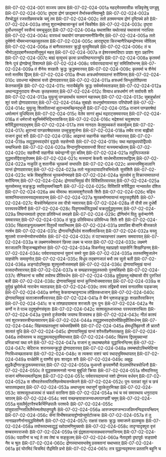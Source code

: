 BR-07-02-024-001  सञ्जय उवाच
BR-07-02-024-001a महद्भैरवमासीन्नः सन्निवृत्तेषु पाण्डुषु
BR-07-02-024-001c दृष्ट्वा द्रोणं छाद्यमानं तैर्भास्करमिवाम्बुदैः
BR-07-02-024-002a तैश्चोद्धूतं रजस्तीव्रमवचक्रे चमूं तव
BR-07-02-024-002c ततो हतममन्याम द्रोणं दृष्टिपथे हते
BR-07-02-024-003a तांस्तु शूरान्महेष्वासान्क्रूरं कर्म चिकीर्षतः
BR-07-02-024-003c दृष्ट्वा दुर्योधनस्तूर्णं स्वसैन्यं समचूचुदत्
BR-07-02-024-004a यथाशक्ति यथोत्साहं यथासत्त्वं नराधिपाः
BR-07-02-024-004c वारयध्वं यथायोगं पाण्डवानामनीकिनीम्
BR-07-02-024-005a ततो दुर्मर्षणो भीममभ्यगच्छत्सुतस्तव
BR-07-02-024-005c आराद्दृष्ट्वा किरन्बाणैरिच्छन्द्रोणस्य जीवितम्
BR-07-02-024-006a तं बाणैरवतस्तार क्रुद्धो मृत्युमिवाहवे
BR-07-02-024-006c तं च भीमोऽतुदद्बाणैस्तदासीत्तुमुलं महत्
BR-07-02-024-007a त ईश्वरसमादिष्टाः प्राज्ञाः शूराः प्रहारिणः
BR-07-02-024-007c बाह्यं मृत्युभयं कृत्वा प्रत्यतिष्ठन्परान्युधि
BR-07-02-024-008a कृतवर्मा शिनेः पुत्रं द्रोणप्रेप्सुं विशाम्पते
BR-07-02-024-008c पर्यवारयदायान्तं शूरं समितिशोभनम्
BR-07-02-024-009a तं शैनेयः शरव्रातैः क्रुद्धः क्रुद्धमवारयत्
BR-07-02-024-009c कृतवर्मा च शैनेयं मत्तो मत्तमिव द्विपम्
BR-07-02-024-010a सैन्धवः क्षत्रधर्माणमापतन्तं शरौघिणम्
BR-07-02-024-010c उग्रधन्वा महेष्वासं यत्तो द्रोणादवारयत्
BR-07-02-024-011a क्षत्रधर्मा सिन्धुपतेश्छित्त्वा केतनकार्मुके
BR-07-02-024-011c नाराचैर्बहुभिः क्रुद्धः सर्वमर्मस्वताडयत्
BR-07-02-024-012a अथान्यद्धनुरादाय सैन्धवः कृतहस्तवत्
BR-07-02-024-012c विव्याध क्षत्रधर्माणं रणे सर्वायसैः शरैः
BR-07-02-024-013a युयुत्सुं पाण्डवार्थाय यतमानं महारथम्
BR-07-02-024-013c सुबाहुर्भ्रातरं शूरं यत्तो द्रोणादवारयत्
BR-07-02-024-014a सुबाहोः सधनुर्बाणावस्यतः परिघोपमौ
BR-07-02-024-014c युयुत्सुः शितपीताभ्यां क्षुराभ्यामच्छिनद्भुजौ
BR-07-02-024-015a राजानं पाण्डवश्रेष्ठं धर्मात्मानं युधिष्ठिरम्
BR-07-02-024-015c वेलेव सागरं क्षुब्धं मद्रराट्समवारयत्
BR-07-02-024-016a तं धर्मराजो बहुभिर्मर्मभिद्भिरवाकिरत्
BR-07-02-024-016c मद्रेशस्तं चतुःषष्ट्या शरैर्विद्ध्वानदद्भृशम्
BR-07-02-024-017a तस्य नानदतः केतुमुच्चकर्त सकार्मुकम्
BR-07-02-024-017c क्षुराभ्यां पाण्डवश्रेष्ठस्तत उच्चुक्रुशुर्जनाः
BR-07-02-024-018a तथैव राजा बाह्लीको राजानं द्रुपदं शरैः
BR-07-02-024-018c आद्रवन्तं सहानीकं सहानीको न्यवारयत्
BR-07-02-024-019a तद्युद्धमभवद्घोरं वृद्धयोः सहसेनयोः
BR-07-02-024-019c यथा महायूथपयोर्द्विपयोः सम्प्रभिन्नयोः
BR-07-02-024-020a विन्दानुविन्दावावन्त्यौ विराटं मत्स्यमार्च्छताम्
BR-07-02-024-020c सहसैन्यौ सहानीकं यथेन्द्राग्नी पुरा बलिम्
BR-07-02-024-021a तदुत्पिञ्जलकं युद्धमासीद्देवासुरोपमम्
BR-07-02-024-021c मत्स्यानां केकयैः सार्धमभीताश्वरथद्विपम्
BR-07-02-024-022a नाकुलिं तु शतानीकं भूतकर्मा सभापतिः
BR-07-02-024-022c अस्यन्तमिषुजालानि यान्तं द्रोणादवारयत्
BR-07-02-024-023a ततो नकुलदायादस्त्रिभिर्भल्लैः सुसंशितैः
BR-07-02-024-023c चक्रे विबाहुशिरसं भूतकर्माणमाहवे
BR-07-02-024-024a सुतसोमं तु विक्रान्तमापतन्तं शरौघिणम्
BR-07-02-024-024c द्रोणायाभिमुखं वीरं विविंशतिरवारयत्
BR-07-02-024-025a सुतसोमस्तु सङ्क्रुद्धः स्वपितृव्यमजिह्मगैः
BR-07-02-024-025c विविंशतिं शरैर्विद्ध्वा नाभ्यवर्तत दंशितः
BR-07-02-024-026a अथ भीमरथः शाल्वमाशुगैरायसैः शितैः
BR-07-02-024-026c षड्भिः साश्वनियन्तारमनयद्यमसादनम्
BR-07-02-024-027a श्रुतकर्माणमायान्तं मयूरसदृशैर्हयैः
BR-07-02-024-027c चैत्रसेनिर्महाराज तव पौत्रो न्यवारयत्
BR-07-02-024-028a तौ पौत्रौ तव दुर्धर्षौ परस्परवधैषिणौ
BR-07-02-024-028c पितॄणामर्थसिद्ध्यर्थं चक्रतुर्युद्धमुत्तमम्
BR-07-02-024-029a तिष्ठन्तमग्रतो दृष्ट्वा प्रतिविन्ध्यं तमाहवे
BR-07-02-024-029c द्रौणिर्मानं पितुः कुर्वन्मार्गणैः समवारयत्
BR-07-02-024-030a तं क्रुद्धः प्रतिविव्याध प्रतिविन्ध्यः शितैः शरैः
BR-07-02-024-030c सिंहलाङ्गूललक्ष्माणं पितुरर्थे व्यवस्थितम्
BR-07-02-024-031a प्रवपन्निव बीजानि बीजकाले नरर्षभ
BR-07-02-024-031c द्रौणायनिर्द्रौपदेयं शरवर्षैरवाकिरत्
BR-07-02-024-032a यस्तु शूरतमो राजन्सेनयोरुभयोर्मतः
BR-07-02-024-032c तं पटच्चरहन्तारं लक्ष्मणः समवारयत्
BR-07-02-024-033a स लक्ष्मणस्येष्वसनं छित्त्वा लक्ष्म च भारत
BR-07-02-024-033c लक्ष्मणे शरजालानि विसृजन्बह्वशोभत
BR-07-02-024-034a विकर्णस्तु महाप्राज्ञो याज्ञसेनिं शिखण्डिनम्
BR-07-02-024-034c पर्यवारयदायान्तं युवानं समरे युवा
BR-07-02-024-035a ततस्तमिषुजालेन याज्ञसेनिः समावृणोत्
BR-07-02-024-035c विधूय तद्बाणजालं बभौ तव सुतो बली
BR-07-02-024-036a अङ्गदोऽभिमुखः शूरमुत्तमौजसमाहवे
BR-07-02-024-036c द्रोणायाभिमुखं यान्तं वत्सदन्तैरवारयत्
BR-07-02-024-037a स सम्प्रहारस्तुमुलस्तयोः पुरुषसिंहयोः
BR-07-02-024-037c सैनिकानां च सर्वेषां तयोश्च प्रीतिवर्धनः
BR-07-02-024-038a दुर्मुखस्तु महेष्वासो वीरं पुरुजितं बली
BR-07-02-024-038c द्रोणायाभिमुखं यान्तं कुन्तिभोजमवारयत्
BR-07-02-024-039a स दुर्मुखं भ्रुवोर्मध्ये नाराचेन व्यताडयत्
BR-07-02-024-039c तस्य तद्विबभौ वक्त्रं सनालमिव पङ्कजम्
BR-07-02-024-040a कर्णस्तु केकयान्भ्रातॄन्पञ्च लोहितकध्वजान्
BR-07-02-024-040c द्रोणायाभिमुखं याताञ्शरवर्षैरवारयत्
BR-07-02-024-041a ते चैनं भृशसङ्क्रुद्धाः शरव्रातैरवाकिरन्
BR-07-02-024-041c स च तांश्छादयामास शरजालैः पुनः पुनः
BR-07-02-024-042a नैव कर्णो न ते पञ्च ददृशुर्बाणसंवृताः
BR-07-02-024-042c साश्वसूतध्वजरथाः परस्परशराचिताः
BR-07-02-024-043a पुत्रस्ते दुर्जयश्चैव जयश्च विजयश्च ह
BR-07-02-024-043c नीलं काश्यं जयं शूरास्त्रयस्त्रीन्प्रत्यवारयन्
BR-07-02-024-044a तद्युद्धमभवद्घोरमीक्षितृप्रीतिवर्धनम्
BR-07-02-024-044c सिंहव्याघ्रतरक्षूणां यथेभमहिषर्षभैः
BR-07-02-024-045a क्षेमधूर्तिबृहन्तौ तौ भ्रातरौ सात्वतं युधि
BR-07-02-024-045c द्रोणायाभिमुखं यान्तं शरैस्तीक्ष्णैस्ततक्षतुः
BR-07-02-024-046a तयोस्तस्य च तद्युद्धमत्यद्भुतमिवाभवत्
BR-07-02-024-046c सिंहस्य द्विपमुख्याभ्यां प्रभिन्नाभ्यां यथा वने
BR-07-02-024-047a राजानं तु तथाम्बष्ठमेकं युद्धाभिनन्दिनम्
BR-07-02-024-047c चेदिराजः शरानस्यन्क्रुद्धो द्रोणादवारयत्
BR-07-02-024-048a तमम्बष्ठोऽस्थिभेदिन्या निरविध्यच्छलाकया
BR-07-02-024-048c स त्यक्त्वा सशरं चापं रथाद्भूमिमथापतत्
BR-07-02-024-049a वार्धक्षेमिं तु वार्ष्णेयं कृपः शारद्वतः शरैः
BR-07-02-024-049c अक्षुद्रः क्षुद्रकैर्द्रोणात्क्रुद्धरूपमवारयत्
BR-07-02-024-050a युध्यन्तौ कृपवार्ष्णेयौ येऽपश्यंश्चित्रयोधिनौ
BR-07-02-024-050c ते युद्धसक्तमनसो नान्या बुबुधिरे क्रियाः
BR-07-02-024-051a सौमदत्तिस्तु राजानं मणिमन्तमतन्द्रितम्
BR-07-02-024-051c पर्यवारयदायान्तं यशो द्रोणस्य वर्धयन्
BR-07-02-024-052a स सौमदत्तेस्त्वरितश्छित्त्वेष्वसनकेतने
BR-07-02-024-052c पुनः पताकां सूतं च छत्रं चापातयद्रथात्
BR-07-02-024-053a अथाप्लुत्य रथात्तूर्णं यूपकेतुरमित्रहा
BR-07-02-024-053c साश्वसूतध्वजरथं तं चकर्त वरासिना
BR-07-02-024-054a रथं च स्वं समास्थाय धनुरादाय चापरम्
BR-07-02-024-054c स्वयं यच्छन्हयान्राजन्व्यधमत्पाण्डवीं चमूम्
BR-07-02-024-055a मुसलैर्मुद्गरैश्चक्रैर्भिण्डिपालैः परश्वधैः
BR-07-02-024-055c पांसुवाताग्निसलिलैर्भस्मलोष्ठतृणद्रुमैः
BR-07-02-024-056a आरुजन्प्ररुजन्भञ्जन्निघ्नन्विद्रावयन्क्षिपन्
BR-07-02-024-056c सेनां विभीषयन्नायाद्द्रोणप्रेप्सुर्घटोत्कचः
BR-07-02-024-057a तं तु नानाप्रहरणैर्नानायुद्धविशेषणैः
BR-07-02-024-057c राक्षसं राक्षसः क्रुद्धः समाजघ्ने ह्यलम्बुसः
BR-07-02-024-058a तयोस्तदभवद्युद्धं रक्षोग्रामणिमुख्ययोः
BR-07-02-024-058c तादृग्यादृक्पुरा वृत्तं शम्बरामरराजयोः
BR-07-02-024-059a एवं द्वंद्वशतान्यासन्रथवारणवाजिनाम्
BR-07-02-024-059c पदातीनां च भद्रं ते तव तेषां च सङ्कुलम्
BR-07-02-024-060a नैतादृशो दृष्टपूर्वः सङ्ग्रामो नैव च श्रुतः
BR-07-02-024-060c द्रोणस्याभावभावेषु प्रसक्तानां यथाभवत्
BR-07-02-024-061a इदं घोरमिदं चित्रमिदं रौद्रमिति प्रभो
BR-07-02-024-061c तत्र युद्धान्यदृश्यन्त प्रततानि बहूनि च

